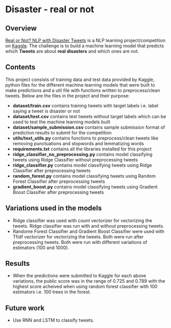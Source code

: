 # Disaster - real or not

## Overview
[Real or Not? NLP with Disaster Tweets](https://www.kaggle.com/c/nlp-getting-started/overview) is a NLP learning project/competition on [Kaggle](https://www.kaggle.com/). The challenge is to build a machine learning model that predicts which __Tweets__ are about __real disasters__ and which ones are not.

## Contents
This project consists of training data and test data provided by Kaggle, python files for the different machine learning models that were built to make predictions and a util file with functions written to preprocess/clean tweets. Below are the files in the project and their purpose:
  * __dataset/train.csv__ contains training tweets with target labels i.e. label saying a tweet is disaster or not
  * __dataset/test.csv__ contains test tweets without target labels which can be used to test the machine learning models built
  * __dataset/sample\_submission.csv__ contains sample submission format of prediction results to submit for the competition
  * __utils/text\_utils.py__ contains functions to preprocess/clean tweets like removing punctuations and stopwords and lemmatizing words
  * __requirements.txt__ contains all the libraries installed for this project
  * __ridge\_classifier\_no\_preprocessing.py__ contains model classifying tweets using Ridge Classifier without preprocessing tweets
  * __ridge\_classifier.py__ contains model classifying tweets using Ridge Classifier after preprocessing tweets
  * __random\_forest.py__ contains model classifying tweets using Random Forest Classifier after preprocessing tweets
  * __gradient\_boost.py__ contains model classifying tweets using Gradient Boost Classifier after preprocessing tweets

## Variations used in the models
* Ridge classifier was used with count vectorizer for vectorizing the tweets. Ridge classifier was run with and without preprocessing tweets.
* Randome Forest Classifier and Gradient Boost Classifier were used with Tfidf vectorizer for vectorizing the tweets. Both were run after preprocessing tweets. Both were run with different variations of estimators (100 and 1000).

## Results
* When the predictions were submitted to Kaggle for each above variations, the public score was in the range of 0.725 and 0.789 with the highest score acheived when using random forest classifier with 100 estimators i.e. 100 trees in the forest.

## Future work
* Use RNN and LSTM to classify tweets.

